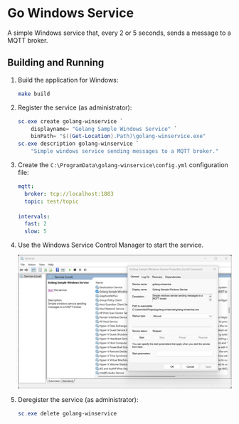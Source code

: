 # Go Windows Service

A simple Windows service that, every 2 or 5 seconds, sends a message to a MQTT broker.

## Building and Running

1. Build the application for Windows:

    ```bash
    make build
    ```

1. Register the service (as administrator):

    ```Powershell
    sc.exe create golang-winservice `
        displayname= "Golang Sample Windows Service" `
        binPath= "$((Get-Location).Path)\golang-winservice.exe"
    sc.exe description golang-winservice `
        "Simple windows service sending messages to a MQTT broker."
    ```

1. Create the `C:\ProgramData\golang-winservice\config.yml` configuration file:

    ```yaml
    mqtt:
      broker: tcp://localhost:1883
      topic: test/topic

    intervals:
      fast: 2
      slow: 5
    ```

1. Use the Windows Service Control Manager to start the service.

    <img src="./.graphics/services-registry.png" alt="Services registry" width="500" height="300">

1. Deregister the service (as administrator):

    ```Powershell
    sc.exe delete golang-winservice
    ```
